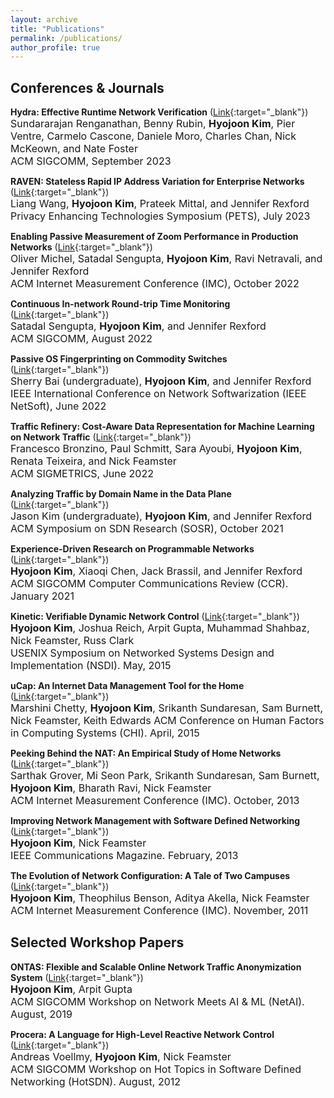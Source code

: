 ```yaml
---
layout: archive
title: "Publications"
permalink: /publications/
author_profile: true
---
```


## Conferences & Journals

<b><font>Hydra: Effective Runtime Network Verification</font></b>  ([Link](https://dl.acm.org/doi/10.1145/3603269.3604856){:target="_blank"})
<br><font size="3">Sundararajan Renganathan, Benny Rubin, <b>Hyojoon Kim</b>, Pier Ventre, Carmelo Cascone, Daniele Moro, Charles Chan, Nick McKeown, and Nate Foster<br>ACM SIGCOMM, September 2023</font><br>

<b><font>RAVEN: Stateless Rapid IP Address Variation for Enterprise Networks</font></b>  ([Link](https://petsymposium.org/popets/2023/popets-2023-0077.php){:target="_blank"})
<br><font size="3">Liang Wang, <b>Hyojoon Kim</b>, Prateek Mittal, and Jennifer Rexford<br>
Privacy Enhancing Technologies Symposium (PETS), July 2023</font><br>


<b>Enabling Passive Measurement of Zoom Performance in Production Networks</b>  ([Link](https://dl.acm.org/doi/abs/10.1145/3517745.3561414){:target="_blank"})
<br><font size="3">Oliver Michel, Satadal Sengupta, <b>Hyojoon Kim</b>, Ravi Netravali, and Jennifer Rexford<br>
ACM Internet Measurement Conference (IMC), October 2022</font><br>


<b>Continuous In-network Round-trip Time Monitoring</b>  ([Link](https://dl.acm.org/doi/10.1145/3544216.3544222){:target="_blank"})
<br><font size="3">Satadal Sengupta, <b>Hyojoon Kim</b>, and Jennifer Rexford<br>
ACM SIGCOMM, August 2022</font><br>


<b>Passive OS Fingerprinting on Commodity Switches</b>  ([Link](https://ieeexplore.ieee.org/document/9844109/){:target="_blank"})
<br><font size="3">Sherry Bai (undergraduate), <b>Hyojoon Kim</b>, and Jennifer Rexford<br>
IEEE International Conference on Network Softwarization (IEEE NetSoft), June 2022</font><br>


<b>Traffic Refinery: Cost-Aware Data Representation for Machine Learning on Network Traffic</b>  ([Link](https://dl.acm.org/doi/abs/10.1145/3491052){:target="_blank"})
<br><font size="3">Francesco Bronzino, Paul Schmitt, Sara Ayoubi, <b>Hyojoon Kim</b>, Renata Teixeira, and Nick Feamster<br>
ACM SIGMETRICS, June 2022</font><br>


<b>Analyzing Traffic by Domain Name in the Data Plane</b>  ([Link](https://dl.acm.org/doi/10.1145/3482898.3483357){:target="_blank"})
<br><font size="3">Jason Kim (undergraduate), <b>Hyojoon Kim</b>, and Jennifer Rexford<br>
ACM Symposium on SDN Research (SOSR), October 2021</font><br>


<b>Experience-Driven Research on Programmable Networks</b>  ([Link](https://dl.acm.org/doi/10.1145/3457175.3457178){:target="_blank"})
<br><font size="3"><b>Hyojoon Kim</b>, Xiaoqi Chen, Jack Brassil, and Jennifer Rexford<br>
ACM SIGCOMM Computer Communications Review (CCR). January 2021</font><br>


<b>Kinetic: Verifiable Dynamic Network Control</b>  ([Link](https://www.usenix.org/conference/nsdi15/technical-sessions/presentation/kim){:target="_blank"})
<br><font size="3"><b>Hyojoon Kim</b>, Joshua Reich, Arpit Gupta, Muhammad Shahbaz, Nick Feamster, Russ Clark<br>
USENIX Symposium on Networked Systems Design and Implementation (NSDI). May, 2015</font><br>


<b>uCap: An Internet Data Management Tool for the Home</b>  ([Link](https://dl.acm.org/doi/10.1145/2702123.2702218){:target="_blank"})
<br><font size="3">
Marshini Chetty, <b>Hyojoon Kim</b>, Srikanth Sundaresan, Sam Burnett, Nick Feamster, Keith Edwards
ACM Conference on Human Factors in Computing Systems (CHI). April, 2015</font><br>


<b>Peeking Behind the NAT: An Empirical Study of Home Networks</b>  ([Link](https://dl.acm.org/doi/10.1145/2504730.2504736){:target="_blank"})
<br><font size="3">Sarthak Grover, Mi Seon Park, Srikanth Sundaresan, Sam Burnett, <b>Hyojoon Kim</b>, Bharath Ravi, Nick Feamster<br>
ACM Internet Measurement Conference (IMC). October, 2013</font><br>


<b>Improving Network Management with Software Defined Networking</b>  ([Link](https://ieeexplore.ieee.org/document/6461195){:target="_blank"})
<br><font size="3"><b>Hyojoon Kim</b>, Nick Feamster<br>
IEEE Communications Magazine. February, 2013</font><br>


<b>The Evolution of Network Configuration: A Tale of Two Campuses</b>  ([Link](https://dl.acm.org/doi/10.1145/2068816.2068863){:target="_blank"})
<br><font size="3"><b>Hyojoon Kim</b>, Theophilus Benson, Aditya Akella, Nick Feamster<br>
ACM Internet Measurement Conference (IMC). November, 2011</font><br>



## Selected Workshop Papers

<b>ONTAS: Flexible and Scalable Online Network Traffic Anonymization System</b>  ([Link](https://dl.acm.org/doi/10.1145/3341216.3342208){:target="_blank"})
<br><font size="3"><b>Hyojoon Kim</b>, Arpit Gupta<br>ACM SIGCOMM Workshop on Network Meets AI & ML (NetAI). August, 2019</font><br>


<b>Procera: A Language for High-Level Reactive Network Control</b>  ([Link](https://dl.acm.org/doi/10.1145/2342441.2342451){:target="_blank"})
<br><font size="3">Andreas Voellmy, <b>Hyojoon Kim</b>, Nick Feamster<br>
ACM SIGCOMM Workshop on Hot Topics in Software Defined Networking (HotSDN). August, 2012</font><br>

